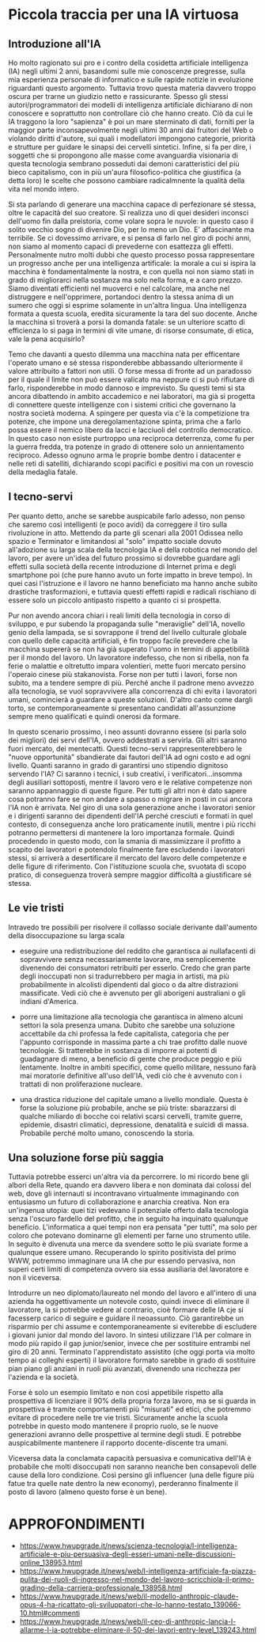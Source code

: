 # Piccola traccia per una IA virtuosa

## Introduzione all'IA
Ho molto ragionato sui pro e i contro della cosidetta artificiale intelligenza (IA) negli ultimi 2 anni, basandomi sulle mie conoscenze pregresse, sulla mia esperienza personale di informatico e sulle rapide notizie in evoluzione riguardanti questo argomento. Tuttavia trovo questa materia davvero troppo oscura per trarne un giudizio netto e rassicurante. Spesso gli stessi autori/programmatori dei modelli di intelligenza artificiale dichiarano di non conoscere e soprattutto non controllare ciò che hanno creato. Ciò da cui le IA traggono la loro "sapienza" è poi un mare sterminato di dati, forniti per la maggior parte inconsapevolmente negli ultimi 30 anni dai fruitori del Web o violando diritti d'autore, sui quali i modellatori impongono categorie, priorità e strutture per guidare le sinapsi dei cervelli sintetici. Infine, si fa per dire, i soggetti che si propongono alle masse come avanguardia visionaria di questa tecnologia sembrano posseduti dai demoni caratteristici del più bieco capitalismo, con in più un'aura filosofico-politica che giustifica (a detta loro) le scelte che possono cambiare radicalmnente la qualità della vita nel mondo intero. 

Si sta parlando di generare una macchina capace di perfezionare sé stessa, oltre le capacità del suo creatore. Si realizza uno di quei desideri inconsci dell'uomo fin dalla preistoria, come volare sopra le nuvole: in questo caso il solito vecchio sogno di divenire Dio, per lo meno un Dio. E' affascinante ma terribile. Se ci dovessimo arrivare, e si pensa di farlo nel giro di pochi anni, non siamo al momento capaci di prevederne con esattezza gli effetti. Personalmente nutro molti dubbi che questo processo possa rappresentare un progresso anche per una intelligenza artificale: la morale a cui si ispira la macchina è fondamentalmente la nostra, e con quella noi non siamo stati in grado di migliorarci nella sostanza ma solo nella forma, e a caro prezzo. Siamo diventati efficienti nel muoverci e nel calcolare, ma anche nel distruggere e nell'opprimere, portandoci dentro la stessa anima di un sumero che oggi si esprime solamente in un'altra lingua. Una intelligenza formata a questa scuola, eredita sicuramente la tara del suo docente. Anche la macchina si troverà a porsi la domanda fatale: se un ulteriore scatto di efficienza lo si paga in termini di vite umane, di risorse consumate, di etica, vale la pena acquisirlo? 

Temo che davanti a questo dilemma una macchina nata per efficentare l'operato umano e sé stessa risponderebbe abbassando ulteriormente il valore attribuito a fattori non utili. O forse messa di fronte ad un paradosso per il quale il limite non può essere valicato ma neppure ci si può rifiutare di farlo, risponderebbe in modo dannoso e imprevisto. Su questi temi si sta ancora dibattendo in ambito accademico e nei laboratori, ma già si progetta di connettere queste intelligenze con i sistemi critici che governano la nostra società moderna. A spingere per questa via c'è la competizione tra potenze, che impone una deregolamentazione spinta, prima che a farlo possa essere il nemico libero da lacci e lacciuoli del controllo democratico. In questo caso non esiste purtroppo una reciproca deterrenza, come fu per la guerra fredda, tra potenze in grado di ottenere solo un annientamento reciproco. Adesso ognuno arma le proprie bombe dentro i datacenter e nelle reti di satelliti, dichiarando scopi pacifici e positivi ma con un rovescio della medaglia fatale.

## I tecno-servi
Per quanto detto, anche se sarebbe auspicabile farlo adesso, non penso che saremo così intelligenti (e poco avidi) da correggere il tiro sulla rivoluzione in atto.
Mettendo da parte gli scenari alla 2001 Odissea nello spazio e Terminator e limitandosi al "solo" impatto sociale dovuto all'adozione su larga scala della tecnologia IA e della robotica nel mondo del lavoro, per avere un'idea del futuro prossimo si dovrebbe guardare agli effetti sulla società della recente introduzione di Internet prima e degli smartphone poi (che pure hanno avuto un forte impatto in breve tempo). In quei casi l'istruzione e il lavoro ne hanno beneficiato ma hanno anche subito drastiche trasformazioni, e tuttavia questi effetti rapidi e radicali rischiano di essere solo un piccolo antipasto rispetto a quanto ci si prospetta.

Pur non avendo ancora chiari i reali limiti della tecnologia in corso di sviluppo, e pur subendo la propaganda sulle "meraviglie" dell'IA, novello genio della lampada, se si sovrappone il trend del livello culturale globale con quello delle capacità artificiali, è fin troppo facile prevedere che la macchina supererà se non ha già superato l'uomo in termini di appetibilità per il mondo del lavoro. Un lavoratore indefesso, che non si ribella, non fa ferie o malattie e oltretutto impara volentieri, mette fuori mercato persino l'operaio cinese più stakanovista. Forse non per tutti i lavori, forse non subito, ma a tendere sempre di più. Perché anche il padrone meno avvezzo alla tecnologia, se vuol sopravvivere alla concorrenza di chi evita i lavoratori umani, comincierà a guardare a queste soluzioni. D'altro canto come dargli torto, se contemporaneamente si presentano candidati all'assunzione sempre meno qualificati e quindi onerosi da formare.

In questo scenario prossimo, i neo assunti dovranno essere (si parla solo dei migliori) dei servi dell'IA, ovvero addestrati a servirla. Gli altri saranno fuori mercato, dei mentecatti.
Questi tecno-servi rappresenterebbero le "nuove opportunità" sbandierate dai fautori dell'IA ad ogni costo e ad ogni livello. Quanti saranno in grado di garantirsi uno stipendio dignitoso servendo l'IA? Ci saranno i tecnici, i sub creativi, i verificatori...insomma degli ausiliari sottoposti, mentre il lavoro vero e le relative competenze non saranno appannaggio di queste figure. Per tutti gli altri non è dato sapere cosa potranno fare se non andare a spasso o migrare in posti in cui ancora l'IA non è arrivata.
Nel giro di una sola generazione anche i lavoratori senior e i dirigenti saranno dei dipendenti dell'IA perché cresciuti e formati in quel contesto, di conseguenza anche loro praticamente inutili, mentre i più ricchi potranno permettersi di mantenere la loro importanza formale. 
Quindi procedendo in questo modo, con la smania di massimizzare il profitto a scapito dei lavoratori e potendolo finalmente fare escludendo i lavoratori stessi, si arriverà a desertificare il mercato del lavoro delle competenze e delle figure di riferimento. Con l'istituzione scuola che, svuotata di scopo pratico, di conseguenza troverà sempre maggior difficoltà a giustificare sé stessa.

## Le vie tristi
Intravedo tre possibili per risolvere il collasso sociale derivante dall'aumento della disoccupazione su larga scala

- eseguire una redistribuzione del reddito che garantisca ai nullafacenti di sopravvivere senza necessariamente lavorare, ma semplicemente divenendo dei consumatori retribuiti per esserlo. Credo che gran parte degli inoccupati non si tradurrebbero per magia in artisti, ma più probabilmente in alcolisti dipendenti dal gioco o da altre distrazioni massificate. 
Vedi ciò che è avvenuto per gli aborigeni australiani o gli indiani d'America.

- porre una limitazione alla tecnologia che garantisca in almeno alcuni settori la sola presenza umana. Dubito che sarebbe una soluzione accettabile da chi professa la fede capitalista, categoria che per l'appunto corrisponde in massima parte a chi trae profitto dalle nuove tecnologie. Si tratterebbe in sostanza di imporre ai potenti di guadagnare di meno, a beneficio di gente che produce peggio e più lentamente. Inoltre in ambiti specifici, come quello militare, nessuno farà mai moratorie definitive all'uso dell'IA, vedi ciò che è avvenuto con i trattati di non proliferazione nucleare.

- una drastica riduzione del capitale umano a livello mondiale. Questa è forse la soluzione più probabile, anche se più triste: sbarazzarsi di qualche miliardo di bocche coi relativi scarsi cervelli, tramite guerre, epidemie, disastri climatici, depressione, denatalità e suicidi di massa. Probabile perché molto umano, conoscendo la storia.

## Una soluzione forse più saggia
Tuttavia potrebbe esserci un'altra via da percorrere. Io mi ricordo bene gli albori della Rete, quando era davvero libera e non dominata dai colossi del web, dove gli internauti si incontravano virtualmente immaginando con entusiasmo un futuro di collaborazione e anarchia creativa. Non era un'ingenua utopia: quei tizi vedevano il potenziale offerto dalla tecnologia senza l'oscuro fardello del profitto, che in seguito ha inquinato qualunque beneficio. L'informatica a quei tempi non era pensata "per tutti", ma solo per coloro che potevano dominarne gli elementi per farne uno strumento utile. In seguito è divenuta una merce da svendere sotto le più svariate forme a qualunque essere umano.
Recuperando lo spirito positivista del primo WWW, potremmo immaginare una IA che pur essendo pervasiva, non superi certi limiti di competenza ovvero sia essa ausiliaria del lavoratore e non il viceversa.

Introdurre un neo diplomato/laureato nel mondo del lavoro e all'intero di una azienda ha oggettivamente un notevole costo, quindi invece di eliminare il lavoratore, la si potrebbe vedere al contrario, cioè formare delle IA cje si facesserp carico di seguire e guidare il neoassunto. Ciò garantirebbe un risparmio per chi assume e contemporaneamente si eviterebbe di escludere i giovani junior dal mondo del lavoro. In sintesi utilizzare l'IA per colmare in modo più rapido il gap junior/senior, invece che per sostituire entrambi nel giro di 20 anni. Terminato l'apprendistato assistito (che oggi porta via molto tempo ai colleghi esperti) il lavoratore formato sarebbe in grado di sostituire pian piano gli anziani in ruoli più avanzati, divenendo una ricchezza per l'azienda e la società.

Forse è solo un esempio limitato e non così appetibile rispetto alla prospettiva di licenziare il 90% della propria forza lavoro, ma se si guarda in prospettiva è tramite comportamenti più "misurati" ed etici, che potremmo evitare di procedere nelle tre vie tristi. Sicuramente anche la scuola potrebbe in questo modo mantenere il proprio ruolo, se le nuove generazioni avranno delle prospettive al termine degli studi. E potrebbe auspicabilmente mantenere il rapporto docente-discente tra umani.

Viceversa data la conclamata capacità persuasiva e comunicativa dell'IA è probabile che molti disoccupati non saranno neanche ben consapevoli delle cause della loro condizione. Così persino gli influencer (una delle figure più fatue tra quelle nate dentro la new economy), perderanno finalmente il posto di lavoro (almeno questo forse è un bene).

# APPROFONDIMENTI

- https://www.hwupgrade.it/news/scienza-tecnologia/l-intelligenza-artificiale-e-piu-persuasiva-degli-esseri-umani-nelle-discussioni-online_138953.html
- https://www.hwupgrade.it/news/web/l-intelligenza-artificiale-fa-piazza-pulita-dei-ruoli-di-ingresso-nel-mondo-del-lavoro-scricchiola-il-primo-gradino-della-carriera-professionale_138958.html
- https://www.hwupgrade.it/news/web/il-modello-anthropic-claude-opus-4-ha-ricattato-gli-sviluppatori-che-lo-hanno-testato_139066-10.html#commenti
- https://www.hwupgrade.it/news/web/il-ceo-di-anthropic-lancia-l-allarme-l-ia-potrebbe-eliminare-il-50-dei-lavori-entry-level_139243.html
